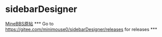 # sidebarDesigner
[MineBBS原帖](https://www.minebbs.com/resources/sidebardesigner-gui.5477/)
 *** Go to https://gitee.com/minimouse0/sidebarDesigner/releases for releases ***